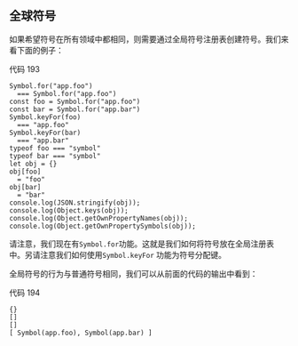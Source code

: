 ## 全球符号

如果希望符号在所有领域中都相同，则需要通过全局符号注册表创建符号。我们来看下面的例子：

代码 193

```
Symbol.for("app.foo")
  === Symbol.for("app.foo")
const foo = Symbol.for("app.foo")
const bar = Symbol.for("app.bar")
Symbol.keyFor(foo)
  === "app.foo"
Symbol.keyFor(bar)
  === "app.bar"
typeof foo === "symbol"
typeof bar === "symbol"
let obj = {}
obj[foo]
  = "foo"
obj[bar]
  = "bar"
console.log(JSON.stringify(obj));
console.log(Object.keys(obj));
console.log(Object.getOwnPropertyNames(obj));
console.log(Object.getOwnPropertySymbols(obj));

```

请注意，我们现在有`Symbol.for`功能。这就是我们如何将符号放在全局注册表中。另请注意我们如何使用`Symbol.keyFor` 功能为符号分配键。

全局符号的行为与普通符号相同，我们可以从前面的代码的输出中看到：

代码 194

```
{}
[]
[]
[ Symbol(app.foo), Symbol(app.bar) ]

```